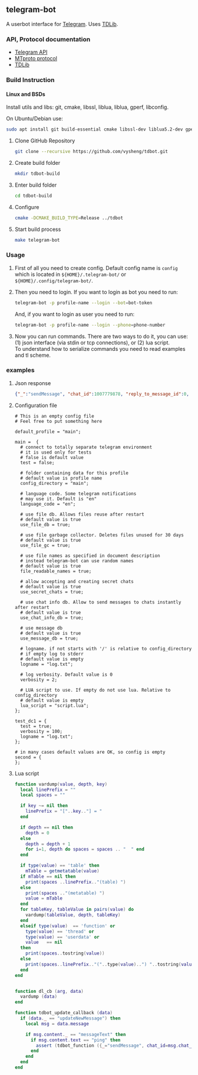 ## telegram-bot

A userbot interface for [Telegram](http://telegram.org). Uses [TDLib](https://github.com/tdlib/td).

### API, Protocol documentation

- [Telegram API](http://core.telegram.org/api)
- [MTproto protocol](http://core.telegram.org/mtproto)
- [TDLib](https://core.telegram.org/tdlib)

### Build Instruction

#### Linux and BSDs

Install utils and libs: git, cmake, libssl, liblua, liblua, gperf, libconfig.

On Ubuntu/Debian use:

```sh
sudo apt install git build-essential cmake libssl-dev liblua5.2-dev gperf libconfig++-dev
```

1.  Clone GitHub Repository

    ```sh
    git clone --recursive https://github.com/vysheng/tdbot.git
    ```

2.  Create build folder

    ```sh
    mkdir tdbot-build
    ```

3.  Enter build folder

    ```sh
    cd tdbot-build
    ```

4.  Configure

    ```sh
    cmake -DCMAKE_BUILD_TYPE=Release ../tdbot
    ```

5.  Start build process

    ```sh
    make telegram-bot
    ```

### Usage

1.  First of all you need to create config. Default config name is `config` which is located in `${HOME}/.telegram-bot/` or `${HOME}/.config/telegram-bot/`.
2.  Then you need to login. If you want to login as bot you need to run:

    ```sh
    telegram-bot -p profile-name --login --bot=bot-token
    ```

    And, if you want to login as user you need to run:

    ```sh
    telegram-bot -p profile-name --login --phone=phone-number
    ```

3.  Now you can run commands. There are two ways to do it, you can use: (1) json interface (via stdin or tcp connections), or (2) lua script.\
To understand how to serialize commands you need to read examples and tl scheme.

### examples

1.  Json response

    ```json
    {"_":"sendMessage", "chat_id":1007779878, "reply_to_message_id":0, "disable_notification":0, "from_background":0, "input_message_content":{"_":"inputMessageText", "text":"Test text here", "disable_web_preview":0, "clear_draft":0, "entities":[]}}
    ```

1.  Configuration file

    ```
    # This is an empty config file
    # Feel free to put something here

    default_profile = "main";

    main =  {
      # connect to totally separate telegram environment
      # it is used only for tests
      # false is default value
      test = false;

      # folder containing data for this profile
      # default value is profile name
      config_directory = "main";

      # language code. Some telegram notifications
      # may use it. Default is "en"
      language_code = "en";

      # use file db. Allows files reuse after restart
      # default value is true
      use_file_db = true;

      # use file garbage collector. Deletes files unused for 30 days
      # default value is true
      use_file_gc = true;

      # use file names as specified in document description
      # instead telegram-bot can use random names
      # default value is true
      file_readable_names = true;

      # allow accepting and creating secret chats
      # default value is true
      use_secret_chats = true;

      # use chat info db. Allow to send messages to chats instantly after restart
      # default value is true
      use_chat_info_db = true;

      # use message db
      # default value is true
      use_message_db = true;

      # logname. if not starts with '/' is relative to config_directory
      # if empty log to stderr
      # default value is empty
      logname = "log.txt";

      # log verbosity. Default value is 0
      verbosity = 2;

      # LUA script to use. If empty do not use lua. Relative to config_directory
      # default value is empty
      lua_script = "script.lua";
    };

    test_dc1 = {
      test = true;
      verbosity = 100;
      logname = "log.txt";
    };

    # in many cases default values are OK, so config is empty
    second = {
    };

    ```

1.  Lua script

    ```lua
    function vardump(value, depth, key)
      local linePrefix = ""
      local spaces = ""

      if key ~= nil then
        linePrefix = "["..key.."] = "
      end

      if depth == nil then
        depth = 0
      else
        depth = depth + 1
        for i=1, depth do spaces = spaces .. "  " end
      end

      if type(value) == 'table' then
        mTable = getmetatable(value)
      if mTable == nil then
        print(spaces ..linePrefix.."(table) ")
      else
        print(spaces .."(metatable) ")
        value = mTable
      end
      for tableKey, tableValue in pairs(value) do
        vardump(tableValue, depth, tableKey)
      end
      elseif type(value)  == 'function' or
        type(value) == 'thread' or
        type(value) == 'userdata' or
        value   == nil
      then
        print(spaces..tostring(value))
      else
        print(spaces..linePrefix.."("..type(value)..") "..tostring(value))
      end
    end


    function dl_cb (arg, data)
      vardump (data)
    end

    function tdbot_update_callback (data)
      if (data._ == "updateNewMessage") then
        local msg = data.message

        if msg.content._ == "messageText" then
          if msg.content.text == "ping" then
            assert (tdbot_function ({_="sendMessage", chat_id=msg.chat_id, reply_to_message_id=msg.id, disable_notification=false, from_background=true, reply_markup=nil, input_message_content={_="inputMessageText", text="pong", disable_web_page_preview=true, clear_draft=false, entities={}, parse_mode=nil}}, dl_cb, nil))
          end
        end
      end
    end
    ```

